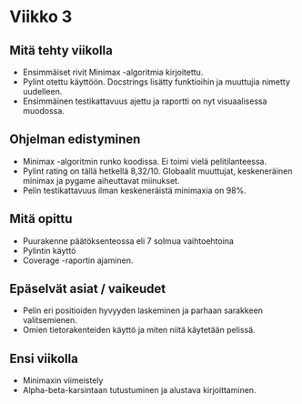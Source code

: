 # Viikko 3

## Mitä tehty viikolla
* Ensimmäiset rivit Minimax -algoritmia kirjoitettu.
* Pylint otettu käyttöön. Docstrings lisätty funktioihin ja muuttujia nimetty uudelleen.
* Ensimmäinen testikattavuus ajettu ja raportti on nyt visuaalisessa muodossa.

## Ohjelman edistyminen
* Minimax -algoritmin runko koodissa. Ei toimi vielä pelitilanteessa.
* Pylint rating on tällä hetkellä 8,32/10. Globaalit muuttujat, keskeneräinen minimax ja pygame aiheuttavat miinukset.
* Pelin testikattavuus ilman keskeneräistä minimaxia on 98%.

## Mitä opittu
* Puurakenne päätöksenteossa eli 7 solmua vaihtoehtoina
* Pylintin käyttö
* Coverage -raportin ajaminen.

## Epäselvät asiat / vaikeudet
* Pelin eri positioiden hyvyyden laskeminen ja parhaan sarakkeen valitsemienen.
* Omien tietorakenteiden käyttö ja miten niitä käytetään pelissä.

## Ensi viikolla
* Minimaxin viimeistely
* Alpha-beta-karsintaan tutustuminen ja alustava kirjoittaminen.
